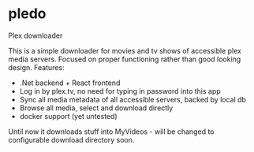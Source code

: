 # pledo
Plex downloader

This is a simple downloader for movies and tv shows of accessible plex media servers. 
Focused on proper functioning rather than good looking design. Features:
- .Net backend + React frontend 
- Log in by plex.tv, no need for typing in password into this app
- Sync all media metadata of all accessible servers, backed by local db
- Browse all media, select and download directly
- docker support (yet untested)

Until now it downloads stuff into MyVideos - will be changed to configurable download directory soon.
